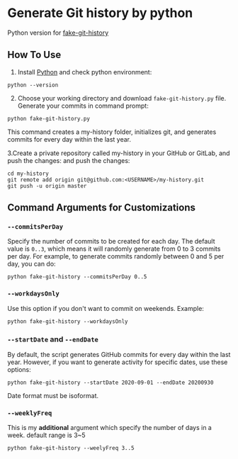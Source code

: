 # Generate Git history by python

Python version for [fake-git-history](https://github.com/artiebits/fake-git-history)

## How To Use
1. Install [Python](https://www.python.org/downloads/) and check python environment:
```
python --version
```
2. Choose your working directory and download `fake-git-history.py` file.  
Generate your commits in command prompt:
```
python fake-git-history.py
```
This command creates a my-history folder, initializes git, and generates commits for every day within the last year.

3.Create a private repository called my-history in your GitHub or GitLab, and push the changes: and push the changes:
```
cd my-history
git remote add origin git@github.com:<USERNAME>/my-history.git
git push -u origin master
```
## Command Arguments for Customizations
### `--commitsPerDay`

Specify the number of commits to be created for each day.
The default value is `0..3`, which means it will randomly generate from 0 to 3 commits per day. For example, to generate commits randomly between 0 and 5 per day, you can do:

```shell script
python fake-git-history --commitsPerDay 0..5
```

### `--workdaysOnly`

Use this option if you don't want to commit on weekends. Example:

```shell script
python fake-git-history --workdaysOnly
```

### `--startDate` and `--endDate`

By default, the script generates GitHub commits for every day within the last year.
However, if you want to generate activity for specific dates, use these options:

```shell script
python fake-git-history --startDate 2020-09-01 --endDate 20200930
```
Date format must be isoformat.

### `--weeklyFreq`
This is my __additional__ argument which specify the number of days in a week. default range is 3~5
```shell script
python fake-git-history --weelyFreq 3..5
```
